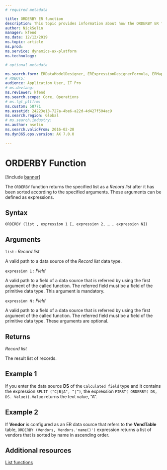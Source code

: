 ```yaml
---
# required metadata

title: ORDERBY ER function
description: This topic provides information about how the ORDERBY ER function is used.
author: NickSelin
manager: kfend
ms.date: 12/12/2019
ms.topic: article
ms.prod: 
ms.service: dynamics-ax-platform
ms.technology: 

# optional metadata

ms.search.form: ERDataModelDesigner, ERExpressionDesignerFormula, ERMappedFormatDesigner, ERModelMappingDesigner
# ROBOTS: 
audience: Application User, IT Pro
# ms.devlang: 
ms.reviewer: kfend
ms.search.scope: Core, Operations
# ms.tgt_pltfrm: 
ms.custom: 58771
ms.assetid: 24223e13-727a-4be6-a22d-4d427f504ac9
ms.search.region: Global
# ms.search.industry: 
ms.author: nselin
ms.search.validFrom: 2016-02-28
ms.dyn365.ops.version: AX 7.0.0

---
```


# <a name="ORDERBY">ORDERBY Function</a>

[!include [banner](../includes/banner.md)]

The `ORDERBY` function returns the specified list as a *Record list* after it has been sorted according to the specified arguments. These arguments can be defined as expressions.

## Syntax

```
ORDERBY (list , expression 1 [, expression 2, … , expression N])
```

## Arguments

`list` : *Record list*

A valid path to a data source of the *Record list* data type.

`expression 1` : *Field*

A valid path to a field of a data source that is referred by using the first argument of the called function. The referred field must be a field of the primitive data type. This argument is mandatory.

`expression N` : *Field*

A valid path to a field of a data source that is referred by using the first argument of the called function. The referred field must be a field of the primitive data type. These arguments are optional.

## Returns

*Record list*

The result list of records.

## Example 1

If you enter the data source **DS** of the `Calculated field` type and it contains the expression `SPLIT ("C|B|A", “|”)`, the expression `FIRST( ORDERBY( DS, DS. Value)).Value` returns the text value, “A”.

## Example 2

If **Vendor** is configured as an ER data source that refers to the **VendTable** table, `ORDERBY (Vendors, Vendors.'name()')` expression returns a list of vendors that is sorted by name in ascending order.

## Additional resources

[List functions](er-functions-category-list.md)
